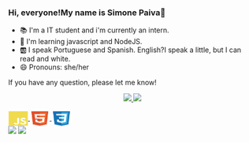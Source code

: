 ### Hi, everyone!My name is Simone Paiva👋

- 📚 I'm a IT student and i'm currently an intern. 
- 🌱 I'm learning javascript and NodeJS. 
- 🆎 I speak Portuguese and Spanish. English?I speak a little, but I can read and white. 
- 😄 Pronouns: she/her

If you have any question, please let me know!

<div align="center">
  <a href="https://github.com/simonegpaiva">
  <img height="180em" src="https://github-readme-stats.vercel.app/api?username=simonegpaiva&show_icons=true&theme=dracula&include_all_commits=true&count_private=true"/>
  <img height="180em" src="https://github-readme-stats.vercel.app/api/top-langs/?username=simonegpaiva&layout=compact&langs_count=7&theme=dracula"/>
</div>

  <div style="display: inline_block"><br>
  <img align="center" alt="Js" height="30" width="40" src="https://raw.githubusercontent.com/devicons/devicon/master/icons/javascript/javascript-plain.svg">  
  <img align="center" alt="HTML" height="30" width="40" src="https://raw.githubusercontent.com/devicons/devicon/master/icons/html5/html5-original.svg">
  <img align="center" alt="CSS" height="30" width="40" src="https://raw.githubusercontent.com/devicons/devicon/master/icons/css3/css3-original.svg">
  </div>
  
  <div>
    <a href="https://www.linkedin.com/in/simone-paiva-b6114245/" target="_blank"><img src="https://img.shields.io/badge/LinkedIn-0077B5?style=for-the-badge&logo=linkedin&logoColor=white" target="_blank"></a>
    <a href="https://www.linkedin.com/in/simone-paiva-b6114245/" target="_blank"><img src="https://img.shields.io/badge/LinkedIn-0077B5?style=for-the-badge&logo=linkedin&logoColor=white" target="_blank"></a>
  </div>
 

